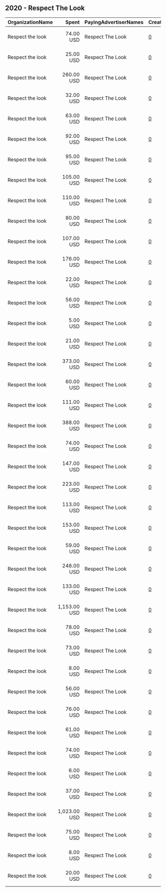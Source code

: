 ## 2020 - Respect The Look 
|OrganizationName|Spent|PayingAdvertiserNames|CreativeUrls|Impressions|Genders|AgeBrackets|CountryCodes|BillingAddresses|CandidateBallotInformation|
|:---|---:|:---|:---|---:|:---|:---|:---|:---|:---|
|Respect the look|74.00 USD|Respect The Look|[0](https://www.snap.com/political-ads/asset/46323507f34770b99f61665f461142916fe99b9f99c41633a8c7407ae8c70b3f?mediaType=mp4)|11,792||18+|united states|"1 Columbia St,new britain,06052,US"||
|Respect the look|25.00 USD|Respect The Look|[0](https://www.snap.com/political-ads/asset/a0495ce5c4add5990b7d3601344b460c764df66104f0f23c05c7b4642e5bfc5b?mediaType=png)|10,064||18+|united states|"1 Columbia St,new britain,06052,US"||
|Respect the look|260.00 USD|Respect The Look|[0](https://www.snap.com/political-ads/asset/40ef7faac92a12e66fa4c9394825d58de1eb9e81bc9f25503a4da909965d30fd?mediaType=png)|101,761||18+|united states|"1 Columbia St,new britain,06052,US"||
|Respect the look|32.00 USD|Respect The Look|[0](https://www.snap.com/political-ads/asset/a0a71a36160b474318f6203a00d8029bbf4b407b62bbeb7e9a347aa9e038a8e2?mediaType=mp4)|3,062||20+|united states|"1 Columbia St,new britain,06052,US"||
|Respect the look|63.00 USD|Respect The Look|[0](https://www.snap.com/political-ads/asset/5d496723322747c72397a1424d3f192cbd839eb2fa7595bf616fb36f6a8ddbb4?mediaType=png)|14,954||18+|united states|"1 Columbia St,new britain,06052,US"||
|Respect the look|92.00 USD|Respect The Look|[0](https://www.snap.com/political-ads/asset/102cbf591e3b0d86b7b44c7cbcc2868fde57e9fe78f71c0ba18dc2a8a381f671?mediaType=png)|6,662|FEMALE|18+|united states|"1 Columbia St,new britain,06052,US"||
|Respect the look|95.00 USD|Respect The Look|[0](https://www.snap.com/political-ads/asset/a0aa916b2c580c515d002ecb6c010dd59ed05ca32b5f30e2748013215352811a?mediaType=mp4)|13,082||20+|united states|"1 Columbia St,new britain,06052,US"||
|Respect the look|105.00 USD|Respect The Look|[0](https://www.snap.com/political-ads/asset/102cbf591e3b0d86b7b44c7cbcc2868fde57e9fe78f71c0ba18dc2a8a381f671?mediaType=png)|20,728||18+|united states|"1 Columbia St,new britain,06052,US"||
|Respect the look|110.00 USD|Respect The Look|[0](https://www.snap.com/political-ads/asset/3014b113f41ecaa871b69698914d5a95729047e68627a276481cc693729668ea?mediaType=png)|47,388||18+|united states|"1 Columbia St,new britain,06052,US"||
|Respect the look|80.00 USD|Respect The Look|[0](https://www.snap.com/political-ads/asset/5d496723322747c72397a1424d3f192cbd839eb2fa7595bf616fb36f6a8ddbb4?mediaType=png)|8,621|FEMALE|18+|united states|"1 Columbia St,new britain,06052,US"||
|Respect the look|107.00 USD|Respect The Look|[0](https://www.snap.com/political-ads/asset/40ef7faac92a12e66fa4c9394825d58de1eb9e81bc9f25503a4da909965d30fd?mediaType=png)|35,427||18+|united states|"1 Columbia St,new britain,06052,US"|Donald Trump|
|Respect the look|176.00 USD|Respect The Look|[0](https://www.snap.com/political-ads/asset/5d496723322747c72397a1424d3f192cbd839eb2fa7595bf616fb36f6a8ddbb4?mediaType=png)|34,205||18+|united states|"1 Columbia St,new britain,06052,US"||
|Respect the look|22.00 USD|Respect The Look|[0](https://www.snap.com/political-ads/asset/24f64938c6372da56b9fab8e85f498952b7f8d07705ee26a1b471a30479f13e5?mediaType=mp4)|3,230||20+|united states|"1 Columbia St,new britain,06052,US"||
|Respect the look|56.00 USD|Respect The Look|[0](https://www.snap.com/political-ads/asset/102cbf591e3b0d86b7b44c7cbcc2868fde57e9fe78f71c0ba18dc2a8a381f671?mediaType=png)|12,318||18+|united states|"1 Columbia St,new britain,06052,US"||
|Respect the look|5.00 USD|Respect The Look|[0](https://www.snap.com/political-ads/asset/102cbf591e3b0d86b7b44c7cbcc2868fde57e9fe78f71c0ba18dc2a8a381f671?mediaType=png)|1,002||18+|united states|"1 Columbia St,new britain,06052,US"||
|Respect the look|21.00 USD|Respect The Look|[0](https://www.snap.com/political-ads/asset/a0495ce5c4add5990b7d3601344b460c764df66104f0f23c05c7b4642e5bfc5b?mediaType=png)|4,703||18+|united states|"1 Columbia St,new britain,06052,US"||
|Respect the look|373.00 USD|Respect The Look|[0](https://www.snap.com/political-ads/asset/40ef7faac92a12e66fa4c9394825d58de1eb9e81bc9f25503a4da909965d30fd?mediaType=png)|153,101||18+|united states|"1 Columbia St,new britain,06052,US"||
|Respect the look|60.00 USD|Respect The Look|[0](https://www.snap.com/political-ads/asset/a0aa916b2c580c515d002ecb6c010dd59ed05ca32b5f30e2748013215352811a?mediaType=mp4)|5,754||20+|united states|"1 Columbia St,new britain,06052,US"||
|Respect the look|111.00 USD|Respect The Look|[0](https://www.snap.com/political-ads/asset/a0a71a36160b474318f6203a00d8029bbf4b407b62bbeb7e9a347aa9e038a8e2?mediaType=mp4)|20,998||20+|united states|"1 Columbia St,new britain,06052,US"||
|Respect the look|388.00 USD|Respect The Look|[0](https://www.snap.com/political-ads/asset/3014b113f41ecaa871b69698914d5a95729047e68627a276481cc693729668ea?mediaType=png)|140,232||18+|united states|"1 Columbia St,new britain,06052,US"||
|Respect the look|74.00 USD|Respect The Look|[0](https://www.snap.com/political-ads/asset/5d496723322747c72397a1424d3f192cbd839eb2fa7595bf616fb36f6a8ddbb4?mediaType=png)|11,164||18+|united states|"1 Columbia St,new britain,06052,US"||
|Respect the look|147.00 USD|Respect The Look|[0](https://www.snap.com/political-ads/asset/102cbf591e3b0d86b7b44c7cbcc2868fde57e9fe78f71c0ba18dc2a8a381f671?mediaType=png)|25,133||18+|united states|"1 Columbia St,new britain,06052,US"||
|Respect the look|223.00 USD|Respect The Look|[0](https://www.snap.com/political-ads/asset/40ef7faac92a12e66fa4c9394825d58de1eb9e81bc9f25503a4da909965d30fd?mediaType=png)|104,379||18+|united states|"1 Columbia St,new britain,06052,US"||
|Respect the look|113.00 USD|Respect The Look|[0](https://www.snap.com/political-ads/asset/5d496723322747c72397a1424d3f192cbd839eb2fa7595bf616fb36f6a8ddbb4?mediaType=png)|21,876||18+|united states|"1 Columbia St,new britain,06052,US"||
|Respect the look|153.00 USD|Respect The Look|[0](https://www.snap.com/political-ads/asset/9aed9766768ccd60046330d70c23e79cc3ac9899cba7d39bb2bf7188388e2629?mediaType=png)|75,371||18+|united states|"1 Columbia St,new britain,06052,US"||
|Respect the look|59.00 USD|Respect The Look|[0](https://www.snap.com/political-ads/asset/a0495ce5c4add5990b7d3601344b460c764df66104f0f23c05c7b4642e5bfc5b?mediaType=png)|3,298|FEMALE|18+|united states|"1 Columbia St,new britain,06052,US"||
|Respect the look|248.00 USD|Respect The Look|[0](https://www.snap.com/political-ads/asset/9aed9766768ccd60046330d70c23e79cc3ac9899cba7d39bb2bf7188388e2629?mediaType=png)|117,410||18+|united states|"1 Columbia St,new britain,06052,US"||
|Respect the look|133.00 USD|Respect The Look|[0](https://www.snap.com/political-ads/asset/24f64938c6372da56b9fab8e85f498952b7f8d07705ee26a1b471a30479f13e5?mediaType=mp4)|29,091||20+|united states|"1 Columbia St,new britain,06052,US"||
|Respect the look|1,153.00 USD|Respect The Look|[0](https://www.snap.com/political-ads/asset/46323507f34770b99f61665f461142916fe99b9f99c41633a8c7407ae8c70b3f?mediaType=mp4)|400,676||18+|united states|"1 Columbia St,new britain,06052,US"||
|Respect the look|78.00 USD|Respect The Look|[0](https://www.snap.com/political-ads/asset/24f64938c6372da56b9fab8e85f498952b7f8d07705ee26a1b471a30479f13e5?mediaType=mp4)|10,317||20+|united states|"1 Columbia St,new britain,06052,US"||
|Respect the look|73.00 USD|Respect The Look|[0](https://www.snap.com/political-ads/asset/3014b113f41ecaa871b69698914d5a95729047e68627a276481cc693729668ea?mediaType=png)|19,611||18+|united states|"1 Columbia St,new britain,06052,US"||
|Respect the look|8.00 USD|Respect The Look|[0](https://www.snap.com/political-ads/asset/102cbf591e3b0d86b7b44c7cbcc2868fde57e9fe78f71c0ba18dc2a8a381f671?mediaType=png)|2,195||18+|united states|"1 Columbia St,new britain,06052,US"||
|Respect the look|56.00 USD|Respect The Look|[0](https://www.snap.com/political-ads/asset/5d496723322747c72397a1424d3f192cbd839eb2fa7595bf616fb36f6a8ddbb4?mediaType=png)|10,071||18+|united states|"1 Columbia St,new britain,06052,US"||
|Respect the look|76.00 USD|Respect The Look|[0](https://www.snap.com/political-ads/asset/9aed9766768ccd60046330d70c23e79cc3ac9899cba7d39bb2bf7188388e2629?mediaType=png)|22,964||18+|united states|"1 Columbia St,new britain,06052,US"||
|Respect the look|61.00 USD|Respect The Look|[0](https://www.snap.com/political-ads/asset/a0495ce5c4add5990b7d3601344b460c764df66104f0f23c05c7b4642e5bfc5b?mediaType=png)|10,921||18+|united states|"1 Columbia St,new britain,06052,US"||
|Respect the look|74.00 USD|Respect The Look|[0](https://www.snap.com/political-ads/asset/46323507f34770b99f61665f461142916fe99b9f99c41633a8c7407ae8c70b3f?mediaType=mp4)|17,182||18+|united states|"1 Columbia St,new britain,06052,US"||
|Respect the look|6.00 USD|Respect The Look|[0](https://www.snap.com/political-ads/asset/a0495ce5c4add5990b7d3601344b460c764df66104f0f23c05c7b4642e5bfc5b?mediaType=png)|1,101||18+|united states|"1 Columbia St,new britain,06052,US"||
|Respect the look|37.00 USD|Respect The Look|[0](https://www.snap.com/political-ads/asset/a0a71a36160b474318f6203a00d8029bbf4b407b62bbeb7e9a347aa9e038a8e2?mediaType=mp4)|8,029||20+|united states|"1 Columbia St,new britain,06052,US"||
|Respect the look|1,023.00 USD|Respect The Look|[0](https://www.snap.com/political-ads/asset/46323507f34770b99f61665f461142916fe99b9f99c41633a8c7407ae8c70b3f?mediaType=mp4)|277,827||18+|united states|"1 Columbia St,new britain,06052,US"||
|Respect the look|75.00 USD|Respect The Look|[0](https://www.snap.com/political-ads/asset/46323507f34770b99f61665f461142916fe99b9f99c41633a8c7407ae8c70b3f?mediaType=mp4)|9,345||18+|united states|"1 Columbia St,new britain,06052,US"||
|Respect the look|8.00 USD|Respect The Look|[0](https://www.snap.com/political-ads/asset/a0aa916b2c580c515d002ecb6c010dd59ed05ca32b5f30e2748013215352811a?mediaType=mp4)|2,115||20+|united states|"1 Columbia St,new britain,06052,US"||
|Respect the look|20.00 USD|Respect The Look|[0](https://www.snap.com/political-ads/asset/a0495ce5c4add5990b7d3601344b460c764df66104f0f23c05c7b4642e5bfc5b?mediaType=png)|4,767||18+|united states|"1 Columbia St,new britain,06052,US"||
